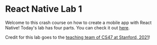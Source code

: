 # React Native Lab 1

Welcome to this crash course on how to create a mobile app with React Native! Today's lab has four parts. You can check it out [here](https://www.notion.so/snapacademies/Day-2-July-7-2021-6f88934bc9944983bcf0535ada34d752). 

Credit for this lab goes to the [teaching team of CS47 at Stanford, 2021](https://docs.google.com/presentation/d/1I8-SL_rWhyWzau3azI54fmRsq66Qe-QY0EsgRrfbf5g/edit#slide=id.gae5ac78f08_10_0)!
